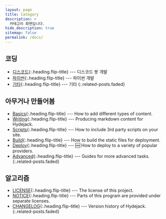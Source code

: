 ```yaml
---
layout: page
title: Category
description: >
  카테고리 화면입니다.
hide_description: true
sitemap: false
permalink: /docs/
---
```


<!-- Here you should be able to find everything you need to know to accomplish the most common tasks when blogging with Hydejack.

While this manual tries to be beginner-friendly, as a user of Jekyll it is assumed that you are comfortable running shell commands and editing text files.
{:.note} -->


## 코딩
* [디스코드]{:.heading.flip-title} --- 디스코드 봇 개발
* [파이썬]{:.heading.flip-title} --- 파이썬 개발
* [기타]{:.heading.flip-title} --- 기타
{:.related-posts.faded}

## 아무거나 만들어봄
* [Basics]{:.heading.flip-title} --- How to add different types of content.
* [Writing]{:.heading.flip-title} --- Producing markdown content for Hydejack.
* [Scripts]{:.heading.flip-title} --- How to include 3rd party scripts on your site.
* [Build]{:.heading.flip-title} --- How to build the static files for deployment.
* [Deploy]{:.heading.flip-title} --- 🆕 How to deploy to a variety of popular providers.
* [Advanced]{:.heading.flip-title} --- Guides for more advanced tasks.
{:.related-posts.faded}

## 알고리즘
* [LICENSE]{:.heading.flip-title} --- The license of this project.
* [NOTICE]{:.heading.flip-title} --- Parts of this program are provided under separate licenses.
* [CHANGELOG]{:.heading.flip-title} --- Version history of Hydejack.
{:.related-posts.faded}

[디스코드]: discord.md
[파이썬]: python.md
[기타]: about.md
[basics]: basics.md
[writing]: writing.md
[scripts]: scripts.md
[build]: build.md
[deploy]: deploy.md
[advanced]: advanced.md
[LICENSE]: ../LICENSE.md
[NOTICE]: ../NOTICE.md
[CHANGELOG]: ../CHANGELOG.md
